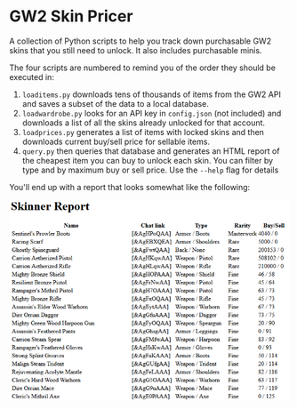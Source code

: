 # GW2 Skin Pricer

A collection of Python scripts to help you track down purchasable GW2 skins that you still need to unlock. It also includes purchasable minis.

The four scripts are numbered to remind you of the order they should be executed in:

1. `loaditems.py` downloads tens of thousands of items from the GW2 API and saves a subset of the data to a local database.
2. `loadwardrobe.py` looks for an API key in `config.json` (not included) and downloads a list of all the skins already unlocked for that account.
3. `loadprices.py` generates a list of items with locked skins and then downloads current buy/sell price for sellable items.
4. `query.py` then queries that database and generates an HTML report of the cheapest item you can buy to unlock each skin. You can filter by type  and by maximum buy or sell price. Use the `--help` flag for details

You'll end up with a report that looks somewhat like the following:

![Screenshot of sample report](screen.png "Screenshot of sample report")
